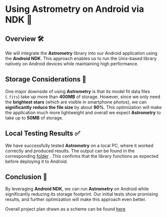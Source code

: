 ﻿
# Using Astrometry on Android via NDK 📱

## Overview 🛠️

We will integrate the **Astrometry** library into our Android application using the **Android NDK**. This approach enables us to run the Unix-based library natively on Android devices while maintaining high performance.

## Storage Considerations 💾

One major downside of using **Astrometry** is that its model fit data files (`.fits`) take up more than **400MB** of storage. However, since we only need the **brightest stars** (which are visible in smartphone photos), we can **significantly reduce the file size** by about **90%**. This optimization will make the application much more lightweight and overall we expect  **Astrometry** to take up to **50MB** of storage.

## Local Testing Results ✅

We have successfully tested **Astrometry** on a local PC, where it worked correctly and produced results. The output can be found in the corresponding [folder](https://github.com/DanLyss/AstroNavigation/tree/main/artifacts/Astrometry%20guide) . This confirms that the library functions as expected before deploying it to Android.


## Conclusion 🎯

By leveraging **Android NDK**, we can run **Astrometry** on Android while significantly reducing its storage footprint. Our initial tests show promising results, and further optimization will make this approach even better. 

Overall project plan drawn as a scheme can be found [here](https://github.com/DanLyss/AstroNavigation/blob/main/artifacts/Project_Scheme.png)


